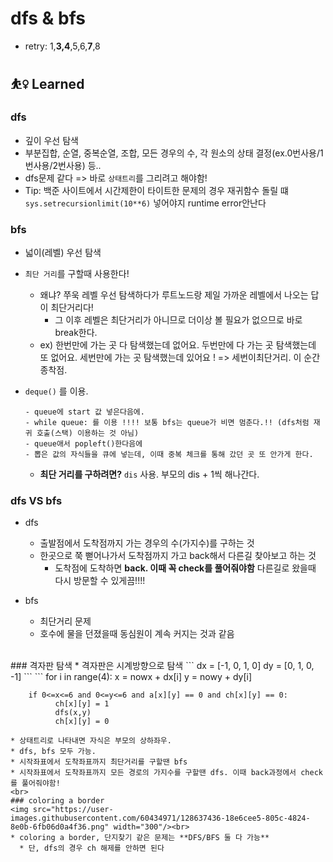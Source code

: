 # dfs & bfs

* retry: 1,**3,4**,5,6,**7**,8

## ⛹️‍♀️ Learned

### dfs
* 깊이 우선 탐색
* 부분집합, 순열, 중복순열, 조합, 모든 경우의 수, 각 원소의 상태 결정(ex.0번사용/1번사용/2번사용) 등..
* dfs문제 같다 => 바로 `상태트리`를 그리려고 해야함! 
* Tip: 백준 사이트에서 시간제한이 타이트한 문제의 경우 재귀함수 돌릴 떄 `sys.setrecursionlimit(10**6)` 넣어야지 runtime error안난다

### bfs
- 넓이(레벨) 우선 탐색
- `최단 거리`를 구할때 사용한다!
    - 왜냐? 쭈욱 레벨 우선 탐색하다가 루트노드랑 제일 가까운 레벨에서 나오는 답이 최단거리다!
      - 그 이후 레벨은 최단거리가 아니므로 더이상 볼 필요가 없으므로 바로 break한다. 
    - ex) 한번만에 가는 곳 다 탐색했는데 없어요. 두번만에 다 가는 곳 탐색했는데 또 없어요. 세번만에 가는 곳 탐색했는데 있어요 ! => 세번이최단거리. 이 순간 종착점.
     
    
- `deque()` 를 이용.
    ```
    - queue에 start 값 넣은다음에.
    - while queue: 를 이용 !!!! 보통 bfs는 queue가 비면 멈춘다.!! (dfs처럼 재귀 호출(스택) 이용하는 것 아님)
    - queue애서 popleft()한다음에
    - 뽑은 값의 자식들을 큐에 넣는데, 이때 중복 체크를 통해 갔던 곳 또 안가게 한다.
    ```

    * **최단 거리를 구하려면?** `dis` 사용. 부모의 dis + 1씩 해나간다.


### dfs VS bfs
* dfs
  * 출발점에서 도착점까지 가는 경우의 수(가지수)를 구하는 것
  * 한곳으로 쭉 뻗어나가서 도착점까지 가고 back해서 다른길 찾아보고 하는 것
    * 도착점에 도착하면 **back. 이때 꼭 check를 풀어줘야함** 다른길로 왔을때 다시 방문할 수 있게끔!!!!

* bfs
  * 최단거리 문제
  * 호수에 물을 던졌을때 동심원이 계속 커지는 것과 같음
<br>
### 격자판 탐색
* 격자판은 시계방향으로 탐색
  ```
  dx = [-1, 0, 1, 0]
  dy = [0, 1, 0, -1]
  ```
  ```
  for i in range(4):
        x = nowx + dx[i]
        y = nowy + dy[i]

        if 0<=x<=6 and 0<=y<=6 and a[x][y] == 0 and ch[x][y] == 0:
              ch[x][y] = 1
              dfs(x,y)
              ch[x][y] = 0
  ```
* 상태트리로 나타내면 자식은 부모의 상하좌우.
* dfs, bfs 모두 가능. 
  * 시작좌표에서 도착좌표까지 최단거리를 구할땐 bfs
  * 시작좌표에서 도착좌표까지 모든 경로의 가지수를 구할땐 dfs. 이때 back과정에서 check를 풀어줘야함!
<br>
### coloring a border
<img src="https://user-images.githubusercontent.com/60434971/128637436-18e6cee5-805c-4824-8e0b-6fb06d0a4f36.png" width="300"/><br>
* coloring a border, 단지찾기 같은 문제는 **DFS/BFS 둘 다 가능**
    * 단, dfs의 경우 ch 해제를 안하면 된다  
